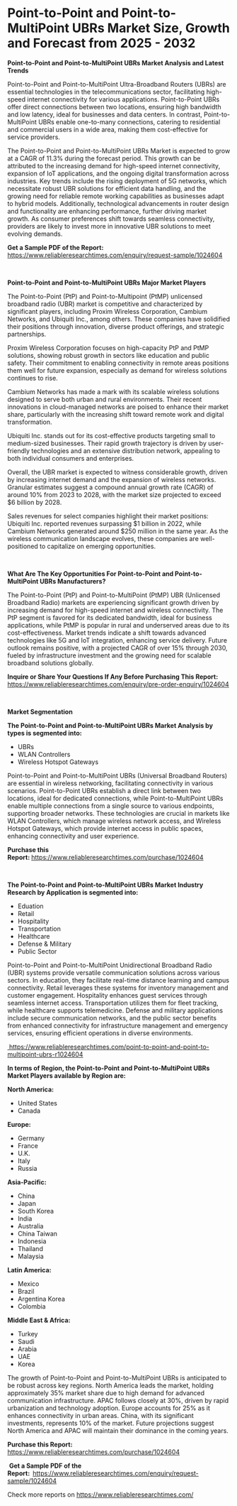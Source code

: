 <p><h1>Point-to-Point and Point-to-MultiPoint UBRs Market Size, Growth and Forecast from 2025 - 2032</h1></p><p><strong>Point-to-Point and Point-to-MultiPoint UBRs Market Analysis and Latest Trends</strong></p>
<p><p>Point-to-Point and Point-to-MultiPoint Ultra-Broadband Routers (UBRs) are essential technologies in the telecommunications sector, facilitating high-speed internet connectivity for various applications. Point-to-Point UBRs offer direct connections between two locations, ensuring high bandwidth and low latency, ideal for businesses and data centers. In contrast, Point-to-MultiPoint UBRs enable one-to-many connections, catering to residential and commercial users in a wide area, making them cost-effective for service providers.</p><p>The Point-to-Point and Point-to-MultiPoint UBRs Market is expected to grow at a CAGR of 11.3% during the forecast period. This growth can be attributed to the increasing demand for high-speed internet connectivity, expansion of IoT applications, and the ongoing digital transformation across industries. Key trends include the rising deployment of 5G networks, which necessitate robust UBR solutions for efficient data handling, and the growing need for reliable remote working capabilities as businesses adapt to hybrid models. Additionally, technological advancements in router design and functionality are enhancing performance, further driving market growth. As consumer preferences shift towards seamless connectivity, providers are likely to invest more in innovative UBR solutions to meet evolving demands.</p></p>
<p><strong>Get a Sample PDF of the Report:&nbsp;</strong> <a href="https://www.reliableresearchtimes.com/enquiry/request-sample/1024604?utm_campaign=2198&utm_medium=2&utm_source=Github&utm_content=ia&utm_term=12022025&utm_id=point-to-point-and-point-to-multipoint-ubrs">https://www.reliableresearchtimes.com/enquiry/request-sample/1024604</a></p>
<p>&nbsp;</p>
<p><strong>Point-to-Point and Point-to-MultiPoint UBRs Major Market Players</strong></p>
<p><p>The Point-to-Point (PtP) and Point-to-Multipoint (PtMP) unlicensed broadband radio (UBR) market is competitive and characterized by significant players, including Proxim Wireless Corporation, Cambium Networks, and Ubiquiti Inc., among others. These companies have solidified their positions through innovation, diverse product offerings, and strategic partnerships.</p><p>Proxim Wireless Corporation focuses on high-capacity PtP and PtMP solutions, showing robust growth in sectors like education and public safety. Their commitment to enabling connectivity in remote areas positions them well for future expansion, especially as demand for wireless solutions continues to rise.</p><p>Cambium Networks has made a mark with its scalable wireless solutions designed to serve both urban and rural environments. Their recent innovations in cloud-managed networks are poised to enhance their market share, particularly with the increasing shift toward remote work and digital transformation.</p><p>Ubiquiti Inc. stands out for its cost-effective products targeting small to medium-sized businesses. Their rapid growth trajectory is driven by user-friendly technologies and an extensive distribution network, appealing to both individual consumers and enterprises.</p><p>Overall, the UBR market is expected to witness considerable growth, driven by increasing internet demand and the expansion of wireless networks. Granular estimates suggest a compound annual growth rate (CAGR) of around 10% from 2023 to 2028, with the market size projected to exceed $6 billion by 2028.</p><p>Sales revenues for select companies highlight their market positions: Ubiquiti Inc. reported revenues surpassing $1 billion in 2022, while Cambium Networks generated around $250 million in the same year. As the wireless communication landscape evolves, these companies are well-positioned to capitalize on emerging opportunities.</p></p>
<p>&nbsp;</p>
<p><strong>What Are The Key Opportunities For Point-to-Point and Point-to-MultiPoint UBRs Manufacturers?</strong></p>
<p><p>The Point-to-Point (PtP) and Point-to-MultiPoint (PtMP) UBR (Unlicensed Broadband Radio) markets are experiencing significant growth driven by increasing demand for high-speed internet and wireless connectivity. The PtP segment is favored for its dedicated bandwidth, ideal for business applications, while PtMP is popular in rural and underserved areas due to its cost-effectiveness. Market trends indicate a shift towards advanced technologies like 5G and IoT integration, enhancing service delivery. Future outlook remains positive, with a projected CAGR of over 15% through 2030, fueled by infrastructure investment and the growing need for scalable broadband solutions globally.</p></p>
<p><strong>Inquire or Share Your Questions If Any Before Purchasing This Report:</strong> <a href="https://www.reliableresearchtimes.com/enquiry/pre-order-enquiry/1024604?utm_campaign=2198&utm_medium=2&utm_source=Github&utm_content=ia&utm_term=12022025&utm_id=point-to-point-and-point-to-multipoint-ubrs">https://www.reliableresearchtimes.com/enquiry/pre-order-enquiry/1024604</a></p>
<p>&nbsp;</p>
<p><strong>Market Segmentation</strong></p>
<p><strong>The Point-to-Point and Point-to-MultiPoint UBRs Market Analysis by types is segmented into:</strong></p>
<p><ul><li>UBRs</li><li>WLAN Controllers</li><li>Wireless Hotspot Gateways</li></ul></p>
<p><p>Point-to-Point and Point-to-MultiPoint UBRs (Universal Broadband Routers) are essential in wireless networking, facilitating connectivity in various scenarios. Point-to-Point UBRs establish a direct link between two locations, ideal for dedicated connections, while Point-to-MultiPoint UBRs enable multiple connections from a single source to various endpoints, supporting broader networks. These technologies are crucial in markets like WLAN Controllers, which manage wireless network access, and Wireless Hotspot Gateways, which provide internet access in public spaces, enhancing connectivity and user experience.</p></p>
<p><strong>Purchase this Report:&nbsp;</strong><a href="https://www.reliableresearchtimes.com/purchase/1024604?utm_campaign=2198&utm_medium=2&utm_source=Github&utm_content=ia&utm_term=12022025&utm_id=point-to-point-and-point-to-multipoint-ubrs">https://www.reliableresearchtimes.com/purchase/1024604</a></p>
<p>&nbsp;</p>
<p><strong>The Point-to-Point and Point-to-MultiPoint UBRs Market Industry Research by Application is segmented into:</strong></p>
<p><ul><li>Eduation</li><li>Retail</li><li>Hospitality</li><li>Transportation</li><li>Healthcare</li><li>Defense & Military</li><li>Public Sector</li></ul></p>
<p><p>Point-to-Point and Point-to-MultiPoint Unidirectional Broadband Radio (UBR) systems provide versatile communication solutions across various sectors. In education, they facilitate real-time distance learning and campus connectivity. Retail leverages these systems for inventory management and customer engagement. Hospitality enhances guest services through seamless internet access. Transportation utilizes them for fleet tracking, while healthcare supports telemedicine. Defense and military applications include secure communication networks, and the public sector benefits from enhanced connectivity for infrastructure management and emergency services, ensuring efficient operations in diverse environments.</p></p>
<p><a href="https://www.reliableresearchtimes.com/point-to-point-and-point-to-multipoint-ubrs-r1024604?utm_campaign=2198&utm_medium=2&utm_source=Github&utm_content=ia&utm_term=12022025&utm_id=point-to-point-and-point-to-multipoint-ubrs">&nbsp;https://www.reliableresearchtimes.com/point-to-point-and-point-to-multipoint-ubrs-r1024604</a></p>
<p><strong>In terms of Region, the Point-to-Point and Point-to-MultiPoint UBRs Market Players available by Region are:</strong></p>
<p>
    <p> <strong> North America: </strong>
        <ul>
            <li>United States</li>
            <li>Canada</li>
        </ul>
        </p> 
    <p> <strong> Europe: </strong>
        <ul>
            <li>Germany</li>
            <li>France</li>
            <li>U.K.</li>
            <li>Italy</li>
            <li>Russia</li>
        </ul>
        </p> 
    <p> <strong> Asia-Pacific: </strong>
        <ul>
            <li>China</li>
            <li>Japan</li>
            <li>South Korea</li>
            <li>India</li>
            <li>Australia</li>
            <li>China Taiwan</li>
            <li>Indonesia</li>
            <li>Thailand</li>
            <li>Malaysia</li>
        </ul>
        </p> 
    <p> <strong> Latin America: </strong>
        <ul>
            <li>Mexico</li>
            <li>Brazil</li>
            <li>Argentina Korea</li>
            <li>Colombia</li>
        </ul>
        </p> 
    <p> <strong> Middle East & Africa: </strong>
        <ul>
            <li>Turkey</li>
            <li>Saudi</li>
            <li>Arabia</li>
            <li>UAE</li>
            <li>Korea</li>
        </ul>
    </p>
    </p>
<p><p>The growth of Point-to-Point and Point-to-MultiPoint UBRs is anticipated to be robust across key regions. North America leads the market, holding approximately 35% market share due to high demand for advanced communication infrastructure. APAC follows closely at 30%, driven by rapid urbanization and technology adoption. Europe accounts for 25% as it enhances connectivity in urban areas. China, with its significant investments, represents 10% of the market. Future projections suggest North America and APAC will maintain their dominance in the coming years.</p></p>
<p><strong>Purchase this Report: </strong><a href="https://www.reliableresearchtimes.com/purchase/1024604?utm_campaign=2198&utm_medium=2&utm_source=Github&utm_content=ia&utm_term=12022025&utm_id=point-to-point-and-point-to-multipoint-ubrs">https://www.reliableresearchtimes.com/purchase/1024604</a></p>
<p>&nbsp;<strong>Get a Sample PDF of the Report:&nbsp;&nbsp;</strong><a href="https://www.reliableresearchtimes.com/enquiry/request-sample/1024604?utm_campaign=2198&utm_medium=2&utm_source=Github&utm_content=ia&utm_term=12022025&utm_id=point-to-point-and-point-to-multipoint-ubrs">https://www.reliableresearchtimes.com/enquiry/request-sample/1024604</a></p>
<p><strong></strong></p>
<p>Check more reports on <a href="https://www.reliableresearchtimes.com/?utm_campaign=2198&utm_medium=2&utm_source=Github&utm_content=ia&utm_term=12022025&utm_id=point-to-point-and-point-to-multipoint-ubrs">https://www.reliableresearchtimes.com/</a></p>